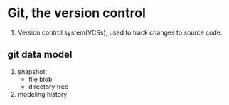 # Git, the version control
1. Version control system(VCSs), used to track changes to source code.
## git data model 
1. snapshot: 
   - file blob
   - directory tree
2. modeling history 
   